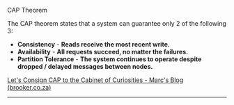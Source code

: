 CAP Theorem  
  

The CAP theorem states that a system can guarantee only 2 of the following 3:

- **Consistency** - **Reads receive the most recent write.**
- **Availability** - **All requests succeed, no matter the failures.**
- **Partition Tolerance** - **The system continues to operate despite dropped / delayed messages between nodes.**

[Let's Consign CAP to the Cabinet of Curiosities - Marc's Blog (brooker.co.za)](https://brooker.co.za/blog/2024/07/25/cap-again.html)

---
